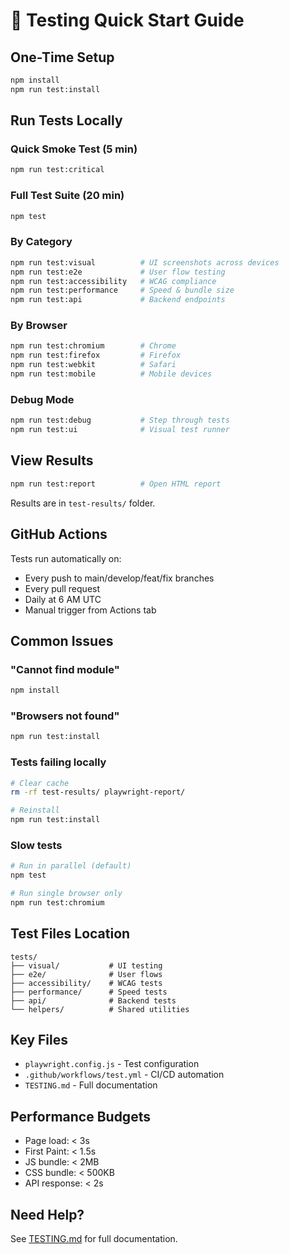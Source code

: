 # 🚀 Testing Quick Start Guide

## One-Time Setup
```bash
npm install
npm run test:install
```

## Run Tests Locally

### Quick Smoke Test (5 min)
```bash
npm run test:critical
```

### Full Test Suite (20 min)
```bash
npm test
```

### By Category
```bash
npm run test:visual          # UI screenshots across devices
npm run test:e2e             # User flow testing
npm run test:accessibility   # WCAG compliance
npm run test:performance     # Speed & bundle size
npm run test:api             # Backend endpoints
```

### By Browser
```bash
npm run test:chromium        # Chrome
npm run test:firefox         # Firefox
npm run test:webkit          # Safari
npm run test:mobile          # Mobile devices
```

### Debug Mode
```bash
npm run test:debug           # Step through tests
npm run test:ui              # Visual test runner
```

## View Results
```bash
npm run test:report          # Open HTML report
```

Results are in `test-results/` folder.

## GitHub Actions

Tests run automatically on:
- Every push to main/develop/feat/fix branches
- Every pull request
- Daily at 6 AM UTC
- Manual trigger from Actions tab

## Common Issues

### "Cannot find module"
```bash
npm install
```

### "Browsers not found"
```bash
npm run test:install
```

### Tests failing locally
```bash
# Clear cache
rm -rf test-results/ playwright-report/

# Reinstall
npm run test:install
```

### Slow tests
```bash
# Run in parallel (default)
npm test

# Run single browser only
npm run test:chromium
```

## Test Files Location
```
tests/
├── visual/           # UI testing
├── e2e/              # User flows
├── accessibility/    # WCAG tests
├── performance/      # Speed tests
├── api/              # Backend tests
└── helpers/          # Shared utilities
```

## Key Files
- `playwright.config.js` - Test configuration
- `.github/workflows/test.yml` - CI/CD automation
- `TESTING.md` - Full documentation

## Performance Budgets
- Page load: < 3s
- First Paint: < 1.5s
- JS bundle: < 2MB
- CSS bundle: < 500KB
- API response: < 2s

## Need Help?
See [TESTING.md](TESTING.md) for full documentation.
